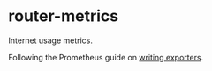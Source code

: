 # router-metrics

Internet usage metrics.

Following the Prometheus guide on [writing exporters](https://prometheus.io/docs/instrumenting/writing_exporters/).
